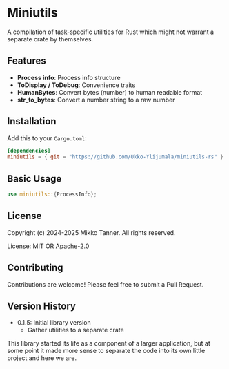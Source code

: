 # Miniutils

A compilation of task-specific utilities for Rust which might not warrant a separate crate by themselves.

## Features

- **Process info**: Process info structure
- **ToDisplay / ToDebug**: Convenience traits
- **HumanBytes**: Convert bytes (number) to human readable format
- **str_to_bytes**: Convert a number string to a raw number

## Installation

Add this to your `Cargo.toml`:

```toml
[dependencies]
miniutils = { git = "https://github.com/Ukko-Ylijumala/miniutils-rs" }
```

## Basic Usage

```rust
use miniutils::{ProcessInfo};
```

## License

Copyright (c) 2024-2025 Mikko Tanner. All rights reserved.

License: MIT OR Apache-2.0

## Contributing

Contributions are welcome! Please feel free to submit a Pull Request.

## Version History

- 0.1.5: Initial library version
    - Gather utilities to a separate crate

This library started its life as a component of a larger application, but at some point it made more sense to separate the code into its own little project and here we are.
